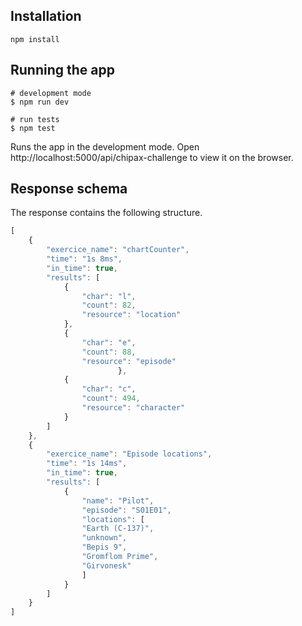 
## Installation
`npm install`

## Running the app
```bas
# development mode
$ npm run dev

# run tests
$ npm test
```

Runs the app in the development mode. Open http://localhost:5000/api/chipax-challenge to view it on the browser.

## Response schema
The response contains the following structure.

```js
[
    {
        "exercice_name": "chartCounter",
        "time": "1s 8ms",
        "in_time": true,
        "results": [
            {
                "char": "l",
                "count": 82,
                "resource": "location"
            },
            {
                "char": "e",
                "count": 88,
                "resource": "episode"
                        },
            {
                "char": "c",
                "count": 494,
                "resource": "character"
            }
        ]
    },
    {
        "exercice_name": "Episode locations",
        "time": "1s 14ms",
        "in_time": true,
        "results": [
            {
                "name": "Pilot",
                "episode": "S01E01",
                "locations": [
                "Earth (C-137)",
                "unknown",
                "Bepis 9",
                "Gromflom Prime",
                "Girvonesk"
                ]
            }
        ]
    }    
]       
```